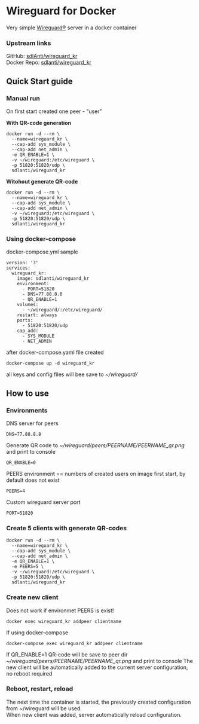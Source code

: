 # Wireguard for Docker
Very simple [Wireguard®](https://www.wireguard.com/) server in a docker container

### Upstream links
GitHub: [sdlAnti/wireguard_kr](https://github.com/sdlAnti/wireguard_kr)  
Docker Repo: [sdlanti/wireguard_kr](https://hub.docker.com/r/sdlanti/wireguard_kr)  

## Quick Start guide  
### Manual run
On first start created one peer - "user"  

**With QR-code generation**
```
docker run -d --rm \
  --name=wireguard_kr \
  --cap-add sys_module \
  --cap-add net_admin \
  -e QR_ENABLE=1 \
  -v ~/wireguard:/etc/wireguard \
  -p 51820:51820/udp \
  sdlanti/wireguard_kr
```

**Witohout generate QR-code**
```
docker run -d --rm \
  --name=wireguard_kr \
  --cap-add sys_module \
  --cap-add net_admin \
  -v ~/wireguard:/etc/wireguard \
  -p 51820:51820/udp \
  sdlanti/wireguard_kr
```

### Using docker-compose  
docker-compose.yml sample
```
version: '3'
services:
  wireguard_kr:
    image: sdlanti/wireguard_kr
    environment:
      - PORT=51820
      - DNS=77.88.8.8
      - QR_ENABLE=1
    volumes:
      - ~/wireguard/:/etc/wireguard/
    restart: always
    ports:
      - 51820:51820/udp
    cap_add:
      - SYS_MODULE
      - NET_ADMIN
```
after docker-compose.yaml file created
```
docker-compose up -d wireguard_kr
```
all keys and config files will bee save to *~/wireguard/* 

## How to use
### Environments 
DNS server for peers
```
DNS=77.88.8.8
```
Generate QR code to *~/wireguard/peers/PEERNAME/PEERNAME_qr.png* and print to console 
```
QR_ENABLE=0
```
PEERS environment  == numbers of created users on image first start, by default does not exist
```
PEERS=4 
```
Custom wireguard server port
```
PORT=51820
```
### Create 5 clients with generate QR-codes
```
docker run -d --rm \
  --name=wireguard_kr \
  --cap-add sys_module \
  --cap-add net_admin \
  -e QR_ENABLE=1 \
  -e PEERS=5 \
  -v ~/wireguard:/etc/wireguard \
  -p 51820:51820/udp \
  sdlanti/wireguard_kr
```
### Create new client
Does not work if environmet PEERS is exist!
```
docker exec wireguard_kr addpeer clientname
```
If using docker-compose
```
docker-compose exec wireguard_kr addpeer clientname
```
If QR_ENABLE=1 QR-code will be save to peer dir *~/wireguard/peers/PEERNAME/PEERNAME_qr.png* and print to console
The new client will be automatically added to the current server configuration, no reboot required

### Reboot, restart, reload
The next time the container is started, the previously created configuration from ~/wireguard will be used.  
When new client was added, server automatically reload configuration.  